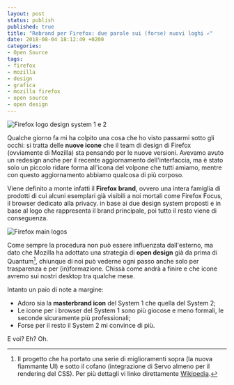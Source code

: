 ```yaml
---
layout: post
status: publish
published: true
title: "Rebrand per Firefox: due parole sui (forse) nuovi loghi ✍️"
date: 2018-08-04 18:12:49 +0200
categories:
- Open Source
tags:
- firefox
- mozilla
- design
- grafica
- mozilla firefox
- open source
- open design
---
```


![Firefox logo design system 1 e 2](https://blog.mozilla.org/opendesign/files/2018/07/Systems-1-2-1-1000x744.jpg)

Qualche giorno fa mi ha colpito una cosa che ho visto passarmi sotto gli occhi: si tratta delle **nuove icone** che il team di design di Firefox (ovviamente di Mozilla) sta pensando per le nuove versioni. Avevamo avuto un redesign anche per il recente aggiornamento dell'interfaccia, ma è stato solo un piccolo ridare forma all'icona del volpone che tutti amiamo, mentre con questo aggiornamento abbiamo qualcosa di più corposo.

Viene definito a monte infatti il **Firefox brand**, ovvero una intera famiglia di prodotti di cui alcuni esemplari già visibili a noi mortali come Firefox Focus, il browser dedicato alla privacy. in base ai due design system proposti e in base al logo che rappresenta il brand principale, poi tutto il resto viene di conseguenza.

![Firefox main logos](http://ffp4g1ylyit3jdyti1hqcvtb-wpengine.netdna-ssl.com/opendesign/files/2018/07/Screen-Shot-2018-07-26-at-11.27.44-PM.png)

Come sempre la procedura non può essere influenzata dall'esterno, ma dato che Mozilla ha adottato una strategia di **open design** già da prima di Quantum[^1], chiunque di noi può vederne ogni passo anche solo per trasparenza e per (in)formazione. Chissà come andrà a finire e che icone avremo sui nostri desktop tra qualche mese.

Intanto un paio di note a margine:

- Adoro sia la **masterbrand icon** del System 1 che quella del System 2;
- Le icone per i browser del System 1 sono più giocose e meno formali, le seconde sicuramente più professionali;
- Forse per il resto il System 2 mi convince di più.

E voi? Eh? Oh.

[^1]: Il progetto che ha portato una serie di miglioramenti sopra (la nuova fiammante UI) e sotto il cofano (integrazione di Servo almeno per il rendering del CSS). Per più dettagli vi linko direttamente [Wikipedia](https://it.wikipedia.org/wiki/Quantum_(Mozilla)).
